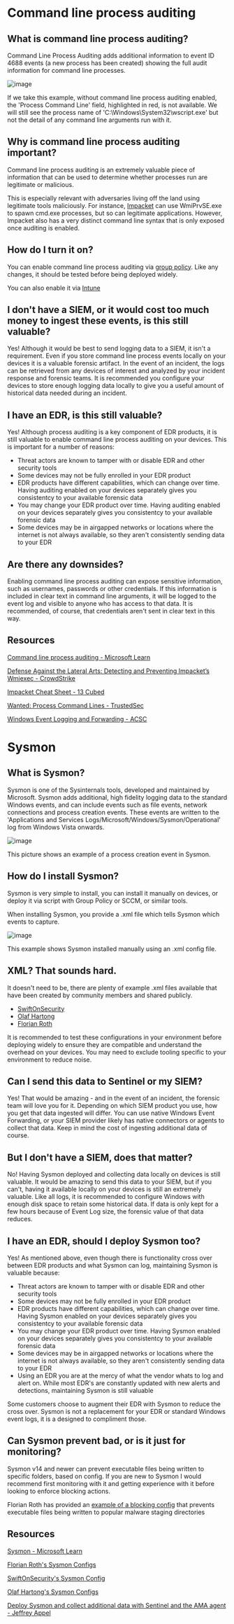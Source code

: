 # Command line process auditing

## What is command line process auditing?

Command Line Process Auditing adds additional information to event ID 4688 events (a new process has been created) showing the full audit information for command line processes.

![image](https://user-images.githubusercontent.com/88635951/218908151-9fbc0fb9-26de-4f53-bb31-2e6749ffb687.png)

If we take this example, without command line process auditing enabled, the 'Process Command Line' field, highlighted in red, is not available. We will still see the process name of 'C:\Windows\System32\wscript.exe' but not the detail of any command line arguments run with it.

## Why is command line process auditing important?

Command line process auditing is an extremely valuable piece of information that can be used to determine whether processes run are legitimate or malicious.

This is especially relevant with adversaries living off the land using legitimate tools maliciously. For instance, [Impacket](https://github.com/fortra/impacket) can use WmiPrvSE.exe to spawn cmd.exe processes, but so can legitimate applications. However, Impacket also has a very distinct command line syntax that is only exposed once auditing is enabled.

## How do I turn it on?

You can enable command line process auditing via [group policy](https://learn.microsoft.com/en-us/windows-server/identity/ad-ds/manage/component-updates/command-line-process-auditing). Like any changes, it should be tested before being deployed widely.

You can also enable it via [Intune](https://www.wpninjas.ch/2020/01/configure-windows-10-auditing-with-intune/)

## I don't have a SIEM, or it would cost too much money to ingest these events, is this still valuable?

Yes! Although it would be best to send logging data to a SIEM, it isn't a requirement. Even if you store command line process events locally on your devices it is a valuable forensic artifact. In the event of an incident, the logs can be retrieved from any devices of interest and analyzed by your incident response and forensic teams. It is recommended you configure your devices to store enough logging data locally to give you a useful amount of historical data needed during an incident.

## I have an EDR, is this still valuable?

Yes! Although process auditing is a key component of EDR products, it is still valuable to enable command line process auditing on your devices. This is important for a number of reasons:

- Threat actors are known to tamper with or disable EDR and other security tools
- Some devices may not be fully enrolled in your EDR product
- EDR products have different capabilities, which can change over time. Having auditing enabled on your devices separately gives you consistentcy to your available forensic data
- You may change your EDR product over time. Having auditing enabled on your devices separately gives you consistentcy to your available forensic data
- Some devices may be in airgapped networks or locations where the internet is not always available, so they aren't consistently sending data to your EDR

## Are there any downsides?

Enabling command line process auditing can expose sensitive information, such as usernames, passwords or other credentials. If this information is included in clear text in command line arguments, it will be logged to the event log and visible to anyone who has access to that data. It is recommended, of course, that credentials aren't sent in clear text in this way.

## Resources

[Command line process auditing - Microsoft Learn](https://learn.microsoft.com/en-us/windows-server/identity/ad-ds/manage/component-updates/command-line-process-auditing)

[Defense Against the Lateral Arts: Detecting and Preventing Impacket’s Wmiexec - CrowdStrike](https://www.crowdstrike.com/blog/how-to-detect-and-prevent-impackets-wmiexec/)

[Impacket Cheat Sheet - 13 Cubed](https://www.13cubed.com/downloads/impacket_exec_commands_cheat_sheet.pdf)

[Wanted: Process Command Lines - TrustedSec](https://www.trustedsec.com/blog/wanted-process-command-lines/)

[Windows Event Logging and Forwarding - ACSC](https://www.cyber.gov.au/acsc/view-all-content/publications/windows-event-logging-and-forwarding)

# Sysmon

## What is Sysmon?

Sysmon is one of the Sysinternals tools, developed and maintained by Microsoft. Sysmon adds additional, high fidelity logging data to the standard Windows events, and can include events such as file events, network connections and process creation events. These events are written to the 'Applications and Services Logs/Microsoft/Windows/Sysmon/Operational' log from Windows Vista onwards.

![image](https://user-images.githubusercontent.com/88635951/218924362-f34fa2f2-5891-42da-b466-b982ed02943b.png)

This picture shows an example of a process creation event in Sysmon.

## How do I install Sysmon?

Sysmon is very simple to install, you can install it manually on devices, or deploy it via script with Group Policy or SCCM, or similar tools.

When installing Sysmon, you provide a .xml file which tells Sysmon which events to capture.

![image](https://user-images.githubusercontent.com/88635951/218924206-5c8e9559-a11b-4f77-85f0-56b710600cf1.png)

This example shows Sysmon installed manually using an .xml config file.

## XML? That sounds hard.

It doesn't need to be, there are plenty of example .xml files available that have been created by community members and shared publicly.

- [SwiftOnSecurity](https://github.com/SwiftOnSecurity/sysmon-config)
- [Olaf Hartong](https://github.com/olafhartong/sysmon-modular)
- [Florian Roth](https://github.com/Neo23x0/sysmon-config)

It is recommended to test these configurations in your environment before deploying widely to ensure they are compatible and understand the overhead on your devices. You may need to exclude tooling specific to your environment to reduce noise.

## Can I send this data to Sentinel or my SIEM?

Yes! That would be amazing - and in the event of an incident, the forensic team will love you for it. Depending on which SIEM product you use, how you get that data ingested will differ. You can use native Windows Event Forwarding, or your SIEM provider likely has native connectors or agents to collect that data. Keep in mind the cost of ingesting additional data of course.

## But I don't have a SIEM, does that matter?

No! Having Sysmon deployed and collecting data locally on devices is still valuable. It would be amazing to send this data to your SIEM, but if you can't, having it available locally on your devices is still an extremely valuable. Like all logs, it is recommended to configure Windows with enough disk space to retain some historical data. If data is only kept for a few hours because of Event Log size, the forensic value of that data reduces.

## I have an EDR, should I deploy Sysmon too?

Yes! As mentioned above, even though there is functionality cross over between EDR products and what Sysmon can log, maintaining Sysmon is valuable because:

- Threat actors are known to tamper with or disable EDR and other security tools
- Some devices may not be fully enrolled in your EDR product
- EDR products have different capabilities, which can change over time. Having Sysmon enabled on your devices separately gives you consistentcy to your available forensic data
- You may change your EDR product over time. Having Sysmon enabled on your devices separately gives you consistentcy to your available forensic data
- Some devices may be in airgapped networks or locations where the internet is not always available, so they aren't consistently sending data to your EDR
- Using an EDR you are at the mercy of what the vendor whats to log and alert on. While most EDR's are constantly updated with new alerts and detections, maintaining Sysmon is still valuable

Some customers choose to augment their EDR with Sysmon to reduce the cross over. Sysmon is not a replacement for your EDR or standard Windows event logs, it is a designed to compliment those.

## Can Sysmon prevent bad, or is it just for monitoring?

Sysmon v14 and newer can prevent executable files being written to specific folders, based on config. If you are new to Sysmon I would recommend first monitoring with it and getting experience with it before looking to enforce blocking actions.

Florian Roth has provided an [example of a blocking config](https://github.com/Neo23x0/sysmon-config/blob/master/sysmonconfig-export-block.xml) that prevents executable files being written to popular malware staging directories

## Resources

[Sysmon - Microsoft Learn](https://learn.microsoft.com/en-us/sysinternals/downloads/sysmon)

[Florian Roth's Sysmon Configs](https://github.com/Neo23x0/sysmon-config)

[SwiftOnSecurity's Sysmon Config](https://github.com/SwiftOnSecurity/sysmon-config)

[Olaf Hartong's Sysmon Configs](https://github.com/olafhartong/sysmon-modular)

[Deploy Sysmon and collect additional data with Sentinel and the AMA agent - Jeffrey Appel](https://jeffreyappel.nl/deploy-sysmon-and-collect-data-with-sentinel-and-the-ama-agent/)



